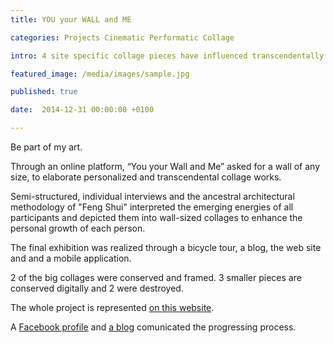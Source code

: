 ```yaml
---
title: YOU your WALL and ME

categories: Projects Cinematic Performatic Collage

intro: 4 site specific collage pieces have influenced transcendentally the vital moments of 4 participants of this project

featured_image: /media/images/sample.jpg

published: true

date:  2014-12-31 00:00:00 +0100

---
```


Be part of my art.  

Through an online platform, “You your Wall and Me” asked for a wall of any size, to elaborate personalized and transcendental collage works.

Semi-structured, individual interviews and the ancestral architectural methodology of "Feng Shui" interpreted the emerging energies of all participants
and depicted them into wall-sized collages to enhance the personal growth of each person.  

The final exhibition was realized through a bicycle tour, a blog, the web site and and a mobile application.

2 of the big collages were conserved and framed. 3 smaller pieces are conserved digitally and 2 were destroyed.

The whole project is represented [on this website](http://www.christinaschultz.com/wall/).

A [Facebook profile](https://www.facebook.com/youyourwallandme/) and [a blog](http://christina-schultz.tumblr.com/) comunicated the progressing process.